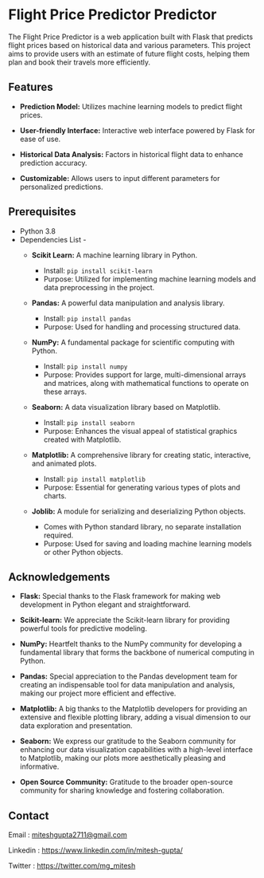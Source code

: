 
# Flight Price Predictor Predictor

The Flight Price Predictor is a web application built with Flask that predicts flight prices based on historical data and various parameters. This project aims to provide users with an estimate of future flight costs, helping them plan and book their travels more efficiently.
## Features

- **Prediction Model:** Utilizes machine learning models to predict flight prices.

- **User-friendly Interface:** Interactive web interface powered by Flask for ease of use.
- **Historical Data Analysis:** Factors in historical flight data to enhance prediction accuracy.
- **Customizable:** Allows users to input different parameters for personalized predictions.

## Prerequisites
- Python 3.8
- Dependencies List -
    - **Scikit Learn:** A machine learning library in Python.
      - Install: `pip install scikit-learn`
      - Purpose: Utilized for implementing machine learning models and data preprocessing in the project.

    - **Pandas:** A powerful data manipulation and analysis library.
      - Install: `pip install pandas`
      - Purpose: Used for handling and processing structured data.
  
    - **NumPy:** A fundamental package for scientific computing with Python.
      - Install: `pip install numpy`
      - Purpose: Provides support for large, multi-dimensional arrays and matrices, along with mathematical functions to operate on these arrays.
  
    - **Seaborn:** A data visualization library based on Matplotlib.
      - Install: `pip install seaborn`
      - Purpose: Enhances the visual appeal of statistical graphics created with Matplotlib.
  
    - **Matplotlib:** A comprehensive library for creating static, interactive, and animated plots.
      - Install: `pip install matplotlib`
      - Purpose: Essential for generating various types of plots and charts.
  
    - **Joblib:** A module for serializing and deserializing Python objects.
      - Comes with Python standard library, no separate installation required.
      - Purpose: Used for saving and loading machine learning models or other Python objects.

## Acknowledgements

- **Flask:** Special thanks to the Flask framework for making web development in Python elegant and straightforward.

- **Scikit-learn:** We appreciate the Scikit-learn library for providing powerful tools for predictive modeling.

- **NumPy:** Heartfelt thanks to the NumPy community for developing a fundamental library that forms the backbone of numerical computing in Python.

- **Pandas:** Special appreciation to the Pandas development team for creating an indispensable tool for data manipulation and analysis, making our project more efficient and effective.

- **Matplotlib:** A big thanks to the Matplotlib developers for providing an extensive and flexible plotting library, adding a visual dimension to our data exploration and presentation.

- **Seaborn:** We express our gratitude to the Seaborn community for enhancing our data visualization capabilities with a high-level interface to Matplotlib, making our plots more aesthetically pleasing and informative.

- **Open Source Community:** Gratitude to the broader open-source community for sharing knowledge and fostering collaboration.

## Contact
Email : miteshgupta2711@gmail.com

Linkedin : https://www.linkedin.com/in/mitesh-gupta/

Twitter : https://twitter.com/mg_mitesh
